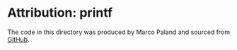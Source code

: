# Attribution: printf

The code in this directory was produced by Marco Paland and sourced from
[GitHub](https://github.com/mpaland/printf).
